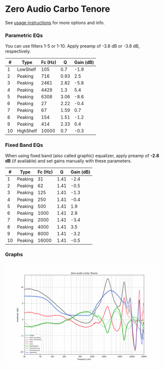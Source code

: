 # Zero Audio Carbo Tenore
See [usage instructions](https://github.com/jaakkopasanen/AutoEq#usage) for more options and info.

### Parametric EQs
You can use filters 1-5 or 1-10. Apply preamp of -3.8 dB or -3.8 dB, respectively.

|   # | Type      |   Fc (Hz) |    Q |   Gain (dB) |
|-----|-----------|-----------|------|-------------|
|   1 | LowShelf  |       105 | 0.7  |        -1.9 |
|   2 | Peaking   |       716 | 0.93 |         2.5 |
|   3 | Peaking   |      2461 | 2.82 |        -5.8 |
|   4 | Peaking   |      4429 | 1.3  |         5.4 |
|   5 | Peaking   |      6308 | 3.06 |        -8.6 |
|   6 | Peaking   |        27 | 2.22 |        -0.4 |
|   7 | Peaking   |        67 | 1.59 |         0.7 |
|   8 | Peaking   |       154 | 1.51 |        -1.2 |
|   9 | Peaking   |       414 | 2.33 |         0.4 |
|  10 | HighShelf |     10000 | 0.7  |        -0.3 |

### Fixed Band EQs
When using fixed band (also called graphic) equalizer, apply preamp of **-2.8 dB** (if available) and set gains manually with these parameters.

|   # | Type    |   Fc (Hz) |    Q |   Gain (dB) |
|-----|---------|-----------|------|-------------|
|   1 | Peaking |        31 | 1.41 |        -2.4 |
|   2 | Peaking |        62 | 1.41 |        -0.5 |
|   3 | Peaking |       125 | 1.41 |        -1.3 |
|   4 | Peaking |       250 | 1.41 |        -0.4 |
|   5 | Peaking |       500 | 1.41 |         1.9 |
|   6 | Peaking |      1000 | 1.41 |         2.8 |
|   7 | Peaking |      2000 | 1.41 |        -3.4 |
|   8 | Peaking |      4000 | 1.41 |         3.5 |
|   9 | Peaking |      8000 | 1.41 |        -3.2 |
|  10 | Peaking |     16000 | 1.41 |        -0.5 |

### Graphs
![](./Zero%20Audio%20Carbo%20Tenore.png)
